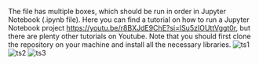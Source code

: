 The file has multiple boxes, which should be run in order in Jupyter Notebook (.ipynb file). Here you can find a tutorial on how to run a Jupyter Notebook project https://youtu.be/r8BXJdE9ChE?si=lSu5zIOUttVggt0r, but there are plenty other tutorials on Youtube. Note that you should first clone the repository on your machine and install all the necessary libraries. 
![ts1](https://github.com/user-attachments/assets/2e711de4-c600-42d1-b122-cb06b331de33)
![ts2](https://github.com/user-attachments/assets/5789b4f6-b52b-470b-8920-73049382e12c)
![ts3](https://github.com/user-attachments/assets/3da9f4a9-9dee-40a4-a488-6f32b0a3e8c3)

